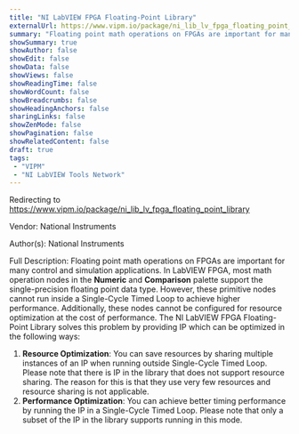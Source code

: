 ```yaml
---
title: "NI LabVIEW FPGA Floating-Point Library"
externalUrl: https://www.vipm.io/package/ni_lib_lv_fpga_floating_point_library
summary: "Floating point math operations on FPGAs are important for many control and simulation applications."
showSummary: true
showAuthor: false
showEdit: false
showData: false
showViews: false
showReadingTime: false
showWordCount: false
showBreadcrumbs: false
showHeadingAnchors: false
sharingLinks: false
showZenMode: false
showPagination: false
showRelatedContent: false
draft: true
tags:
 - "VIPM"
 - "NI LabVIEW Tools Network"
---
```


Redirecting to https://www.vipm.io/package/ni_lib_lv_fpga_floating_point_library

Vendor: National Instruments

Author(s): National Instruments
 
Full Description:
Floating point math operations on FPGAs are important for many control and simulation applications. In LabVIEW FPGA, most math operation nodes in the **Numeric** and **Comparison** palette support the single-precision floating point data type. However, these primitive nodes cannot run inside a Single-Cycle Timed Loop to achieve higher performance. Additionally, these nodes cannot be configured for resource optimization at the cost of performance. The NI LabVIEW FPGA Floating-Point Library solves this problem by providing IP which can be optimized in the following ways:
 
1. **Resource Optimization**: You can save resources by sharing multiple instances of an IP when running outside Single-Cycle Timed Loop. Please note that there is IP in the library that does not support resource sharing. The reason for this is that they use very few resources and resource sharing is not applicable.
2. **Performance Optimization**: You can achieve better timing performance by running the IP in a Single-Cycle Timed Loop. Please note that only a subset of the IP in the library supports running in this mode.